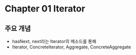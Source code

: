 # Chapter 01 Iterator

## 주요 개념
- hasNext, next라는 Iterator의 메소드를 통해 
- Iterator, ConcreteIterator, Aggregate, ConcreteAggregate
